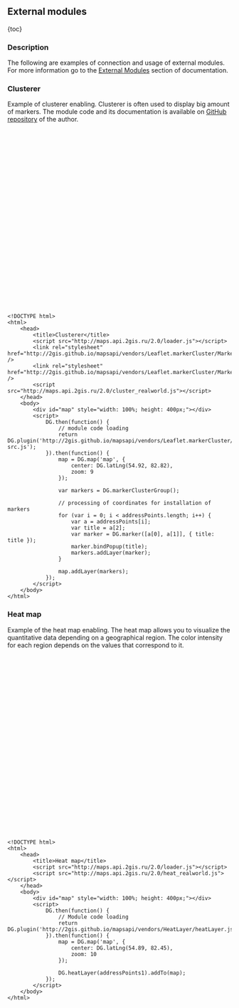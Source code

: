 ## External modules

{toc}

### Description

The following are examples of connection and usage of external modules. For more information go to the
<a href="/doc/maps/en/manual/dg-external-modules">External Modules</a> section of documentation.

### Clusterer

Example of clusterer enabling. Clusterer is often used to display big amount of markers. The module code and its documentation
is available on <a href="https://github.com/Leaflet/Leaflet.markercluster" target="_blank">GitHub repository</a> of the author.

<script src="http://maps.api.2gis.ru/2.0/loader.js"></script>
<link rel="stylesheet" href="http://2gis.github.io/mapsapi/vendors/Leaflet.markerCluster/MarkerCluster.css" />
<link rel="stylesheet" href="http://2gis.github.io/mapsapi/vendors/Leaflet.markerCluster/MarkerCluster.Default.css" />
<script src="http://maps.api.2gis.ru/2.0/cluster_realworld.js"></script>
<div id="map" style="width: 100%; height: 400px;"></div>
<script>
    DG.then(function() {
        // module code loading
        return DG.plugin('http://2gis.github.io/mapsapi/vendors/Leaflet.markerCluster/leaflet.markercluster-src.js');
    }).then(function() {
        map = DG.map('map', {
            center: DG.latLng(54.92, 82.82),
            zoom: 9
        });

        var markers = DG.markerClusterGroup();

        // processing of coordinates for installation of markers
        for (var i = 0; i < addressPoints.length; i++) {
            var a = addressPoints[i];
            var title = a[2];
            var marker = DG.marker([a[0], a[1]], { title: title });
            marker.bindPopup(title);
            markers.addLayer(marker);
        }

        map.addLayer(markers);
    });
</script>

    <!DOCTYPE html>
    <html>
        <head>
            <title>Clusterer</title>
            <script src="http://maps.api.2gis.ru/2.0/loader.js"></script>
            <link rel="stylesheet" href="http://2gis.github.io/mapsapi/vendors/Leaflet.markerCluster/MarkerCluster.css" />
            <link rel="stylesheet" href="http://2gis.github.io/mapsapi/vendors/Leaflet.markerCluster/MarkerCluster.Default.css" />
            <script src="http://maps.api.2gis.ru/2.0/cluster_realworld.js"></script>
        </head>
        <body>
            <div id="map" style="width: 100%; height: 400px;"></div>
            <script>
                DG.then(function() {
                    // module code loading
                    return DG.plugin('http://2gis.github.io/mapsapi/vendors/Leaflet.markerCluster/leaflet.markercluster-src.js');
                }).then(function() {
                    map = DG.map('map', {
                        center: DG.latLng(54.92, 82.82),
                        zoom: 9
                    });

                    var markers = DG.markerClusterGroup();

                    // processing of coordinates for installation of markers
                    for (var i = 0; i < addressPoints.length; i++) {
                        var a = addressPoints[i];
                        var title = a[2];
                        var marker = DG.marker([a[0], a[1]], { title: title });
                        marker.bindPopup(title);
                        markers.addLayer(marker);
                    }

                    map.addLayer(markers);
                });
            </script>
        </body>
    </html>


### Heat map

Example of the heat map enabling. The heat map allows you to visualize the quantitative data depending on
a geographical region. The color intensity for each region depends on the values that correspond to it.

<script src="http://maps.api.2gis.ru/2.0/heat_realworld.js"></script>
<div id="map1" style="width: 100%; height: 400px;"></div>
<script>
    DG.then(function() {
        // Module code loading
        return DG.plugin('http://2gis.github.io/mapsapi/vendors/HeatLayer/heatLayer.js');
    }).then(function() {
        map = DG.map('map1', {
            center: DG.latLng(54.89, 82.45),
            zoom: 10
        });

        DG.heatLayer(addressPoints1).addTo(map);
    });
</script>

    <!DOCTYPE html>
    <html>
        <head>
            <title>Heat map</title>
            <script src="http://maps.api.2gis.ru/2.0/loader.js"></script>
            <script src="http://maps.api.2gis.ru/2.0/heat_realworld.js"></script>
        </head>
        <body>
            <div id="map" style="width: 100%; height: 400px;"></div>
            <script>
                DG.then(function() {
                    // Module code loading
                    return DG.plugin('http://2gis.github.io/mapsapi/vendors/HeatLayer/heatLayer.js');
                }).then(function() {
                    map = DG.map('map', {
                        center: DG.latLng(54.89, 82.45),
                        zoom: 10
                    });

                    DG.heatLayer(addressPoints1).addTo(map);
                });
            </script>
        </body>
    </html>
